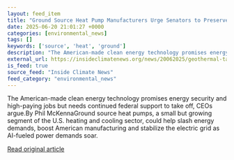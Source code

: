 ```yaml
---
layout: feed_item
title: "Ground Source Heat Pump Manufacturers Urge Senators to Preserve Geothermal Tax Credits"
date: 2025-06-20 21:01:27 +0000
categories: [environmental_news]
tags: []
keywords: ['source', 'heat', 'ground']
description: "The American-made clean energy technology promises energy security and high-paying jobs but needs continued federal support to take off, CEOs argue"
external_url: https://insideclimatenews.org/news/20062025/geothermal-tax-credits-budget-bill/
is_feed: true
source_feed: "Inside Climate News"
feed_category: "environmental_news"
---
```


The American-made clean energy technology promises energy security and high-paying jobs but needs continued federal support to take off, CEOs argue.By Phil McKennaGround source heat pumps, a small but growing segment of the U.S. heating and cooling sector, could help slash energy demands, boost American manufacturing and stabilize the electric grid as AI-fueled power demands soar.

[Read original article](https://insideclimatenews.org/news/20062025/geothermal-tax-credits-budget-bill/)
